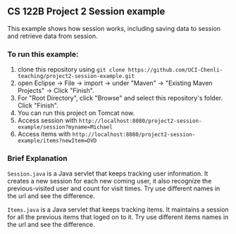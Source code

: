 ## CS 122B Project 2 Session example

This example shows how session works, including saving data to session and retrieve data from session.

### To run this example: 
1. clone this repository using `git clone https://github.com/UCI-Chenli-teaching/project2-session-example.git`
2. open Eclipse -> File -> import -> under "Maven" -> "Existing Maven Projects" -> Click "Finish".
3. For "Root Directory", click "Browse" and select this repository's folder. Click "Finish".
4. You can run this project on Tomcat now.
5. Access session with `http://localhost:8080/project2-session-example/session?myname=Michael`
6. Access items with `http://localhost:8080/project2-session-example/items?newItem=DVD`

### Brief Explanation
`Session.java` is a Java servlet that keeps tracking user information. It creates a new session for each new coming user, it also recognize the previous-visited user and count for visit times.
Try use different names in the url and see the difference.

`Items.java` is a Java servlet that keeps tracking items. It maintains a session for all the previous items that loged on to it.
Try use different items names in the url and see the difference.